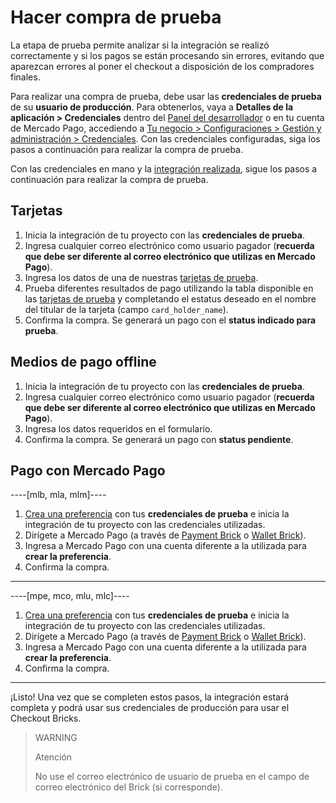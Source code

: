 # Hacer compra de prueba

La etapa de prueba permite analizar si la integración se realizó correctamente y si los pagos se están procesando sin errores, evitando que aparezcan errores al poner el checkout a disposición de los compradores finales.

Para realizar una compra de prueba, debe usar las **credenciales de prueba** de su **usuario de producción**. Para obtenerlos, vaya a **Detalles de la aplicación > Credenciales** dentro del [Panel del desarrollador](/developers/panel/app) o en tu cuenta de Mercado Pago, accediendo a [Tu negocio > Configuraciones > Gestión y administración > Credenciales](https://www.mercadopago[FAKER][URL][DOMAIN]/settings/account/credentials).
Con las credenciales configuradas, siga los pasos a continuación para realizar la compra de prueba.

Con las credenciales en mano y la [integración realizada](/developers/es/docs/checkout-bricks/common-initialization), sigue los pasos a continuación para realizar la compra de prueba.

## Tarjetas

1. Inicia la integración de tu proyecto con las **credenciales de prueba**.
2. Ingresa cualquier correo electrónico como usuario pagador (**recuerda que debe ser diferente al correo electrónico que utilizas en Mercado Pago**).
3. Ingresa los datos de una de nuestras [tarjetas de prueba](/developers/es/guides/additional-content/your-integrations/test-cards).
4. Prueba diferentes resultados de pago utilizando la tabla disponible en las [tarjetas de prueba](/developers/es/guides/additional-content/your-integrations/test-cards) y completando el estatus deseado en el nombre del titular de la tarjeta (campo `card_holder_name`).
5. Confirma la compra. Se generará un pago con el **status indicado para prueba**.

## Medios de pago offline

1. Inicia la integración de tu proyecto con las **credenciales de prueba**.
2. Ingresa cualquier correo electrónico como usuario pagador (**recuerda que debe ser diferente al correo electrónico que utilizas en Mercado Pago**).
3. Ingresa los datos requeridos en el formulario.
4. Confirma la compra. Se generará un pago con **status pendiente**.

## Pago con Mercado Pago

----[mlb, mla, mlm]----

1. [Crea una preferencia](/developers/es/reference/preferences/_checkout_preferences/post) con tus **credenciales de prueba** e inicia la integración de tu proyecto con las credenciales utilizadas.
2. Dirígete a Mercado Pago (a través de [Payment Brick](/developers/es/docs/checkout-bricks/payment-brick/payment-submission/wallet-credits) o [Wallet Brick](/developers/es/docs/checkout-bricks/wallet-brick/default-rendering)).
3. Ingresa a Mercado Pago con una cuenta diferente a la utilizada para **crear la preferencia**.
4. Confirma la compra.

------------
----[mpe, mco, mlu, mlc]----

1. [Crea una preferencia](/developers/es/reference/preferences/_checkout_preferences/post) con tus **credenciales de prueba** e inicia la integración de tu proyecto con las credenciales utilizadas.
2. Dirígete a Mercado Pago (a través de [Payment Brick](/developers/es/docs/checkout-bricks/payment-brick/payment-submission/wallet) o [Wallet Brick](/developers/es/docs/checkout-bricks/wallet-brick/default-rendering)).
3. Ingresa a Mercado Pago con una cuenta diferente a la utilizada para **crear la preferencia**.
4. Confirma la compra.

------------

¡Listo! Una vez que se completen estos pasos, la integración estará completa y podrá usar sus credenciales de producción para usar el Checkout Bricks.

> WARNING
>
> Atención
>
> No use el correo electrónico de usuario de prueba en el campo de correo electrónico del Brick (si corresponde).